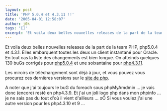 ```yaml
---
layout: post
title: 'PHP 5.0.4 et 4.3.11 !!'
date: '2005-04-01 12:58:07'
author: j0k
tags: '[]'
excerpt: 'Et voila deux belles nouvelles releases de la part de la team PHP, php5.0.4 et 4.3.1.   )   Elles embarquent toutes les deux un client instantané pour Oracle. En tout cas la liste des changements est bien longue. On atteinds quelques 130 buGs corrigés pour [php5.0.4](http://www.php.net/ChangeLog-5.php#5.0.4) et une soixantaine pour      ...'
---
```


Et voila deux belles nouvelles releases de la part de la team PHP, php5.0.4 et 4.3.1.      Elles embarquent toutes les deux un client instantané pour Oracle. En tout cas la liste des changements est bien longue. On atteinds quelques 130 buGs corrigés pour [php5.0.4](http://www.php.net/ChangeLog-5.php#5.0.4) et une soixantaine pour [php4.3.11](http://www.php.net/ChangeLog-4.php#4.3.11).

Les miroirs de téléchargement sont déjà à jour, et vous pouvez vous procurez ces dernières versions sur le [site de php](http://www.php.net/downloads.php).

A noter que j'ai toujours le buG du foreach sous phpMyAmdmin ... je vais donc (encore) resté en php4.3.9.   Et j'ai un joli logo php dans mon phpinfo ... je ne sais pas du tout d'où il vient d'ailleurs ... oO   Si vous voulez j'ai une autre version pour les php4.3.10 et 9 ...
